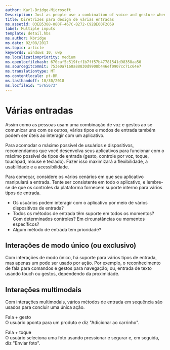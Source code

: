 ```yaml
---
author: Karl-Bridge-Microsoft
Description: Just as people use a combination of voice and gesture when communicating with each other, multiple types and modes of input can also be useful when interacting with an app.
title: Diretrizes para design de várias entradas
ms.assetid: 03EB5388-080F-467C-B272-C92BE00F2C69
label: Multiple inputs
template: detail.hbs
ms.author: kbridge
ms.date: 02/08/2017
ms.topic: article
keywords: windows 10, uwp
ms.localizationpriority: medium
ms.openlocfilehash: 670caf5c519fcf1b7ff57b47781541d98358aa50
ms.sourcegitcommit: 753e0a7160a88830d9908b446ef0907cc71c64e7
ms.translationtype: MT
ms.contentlocale: pt-BR
ms.lasthandoff: 10/30/2018
ms.locfileid: "5765673"
---
```

# <a name="multiple-inputs"></a>Várias entradas


Assim como as pessoas usam uma combinação de voz e gestos ao se comunicar uns com os outros, vários tipos e modos de entrada também podem ser úteis ao interagir com um aplicativo.


Para acomodar o máximo possível de usuários e dispositivos, recomendamos que você desenvolva seus aplicativos para funcionar com o máximo possível de tipos de entrada (gesto, controle por voz, toque, touchpad, mouse e teclado). Fazer isso maximizará a flexibilidade, a usabilidade e a acessibilidade.

Para começar, considere os vários cenários em que seu aplicativo manipulará a entrada. Tente ser consistente em todo o aplicativo, e lembre-se de que os controles da plataforma fornecem suporte interno para vários tipos de entrada.

-   Os usuários podem interagir com o aplicativo por meio de vários dispositivos de entrada?
-   Todos os métodos de entrada têm suporte em todos os momentos? Com determinados controles? Em circunstâncias ou momentos específicos?
-   Algum método de entrada tem prioridade?

## <a name="single-or-exclusive-mode-interactions"></a>Interações de modo único (ou exclusivo)


Com interações de modo único, há suporte para vários tipos de entrada, mas apenas um pode ser usado por ação. Por exemplo, o reconhecimento de fala para comandos e gestos para navegação; ou, entrada de texto usando touch ou gestos, dependendo da proximidade.

## <a name="multimodal-interactions"></a>Interações multimodais

Com interações multimodais, vários métodos de entrada em sequência são usados para concluir uma única ação.

Fala + gesto  
O usuário aponta para um produto e diz "Adicionar ao carrinho".

Fala + toque  
O usuário seleciona uma foto usando pressionar e segurar e, em seguida, diz "Enviar foto".



